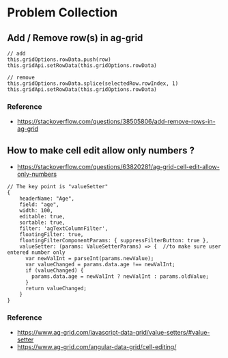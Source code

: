 # Problem Collection
## Add / Remove row(s) in ag-grid
```
// add
this.gridOptions.rowData.push(row)
this.gridApi.setRowData(this.gridOptions.rowData)

// remove
this.gridOptions.rowData.splice(selectedRow.rowIndex, 1)
this.gridApi.setRowData(this.gridOptions.rowData)
```
### Reference
- https://stackoverflow.com/questions/38505806/add-remove-rows-in-ag-grid
## How to make cell edit allow only numbers ?
- https://stackoverflow.com/questions/63820281/ag-grid-cell-edit-allow-only-numbers
```
// The key point is "valueSetter"
{
    headerName: "Age",
    field: "age",
    width: 100,
    editable: true,
    sortable: true,
    filter: 'agTextColumnFilter',
    floatingFilter: true,
    floatingFilterComponentParams: { suppressFilterButton: true },
    valueSetter: (params: ValueSetterParams) => {  //to make sure user entered number only
      var newValInt = parseInt(params.newValue);
      var valueChanged = params.data.age !== newValInt;
      if (valueChanged) {
        params.data.age = newValInt ? newValInt : params.oldValue;
      }
      return valueChanged;
    }
}
```
### Reference
- https://www.ag-grid.com/javascript-data-grid/value-setters/#value-setter
- https://www.ag-grid.com/angular-data-grid/cell-editing/
